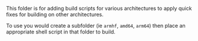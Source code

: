 This folder is for adding build scripts for various architectures to apply quick fixes for building on other architectures.

To use you would create a subfolder (ie `armhf`, `amd64`, `arm64`) then place an appropriate shell script in that folder to build.
